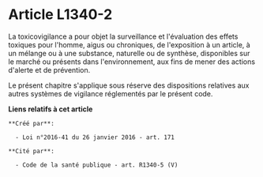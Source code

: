 # Article L1340-2

La toxicovigilance a pour objet la surveillance et l'évaluation des effets toxiques pour l'homme, aigus ou chroniques, de
l'exposition à un article, à un mélange ou à une substance, naturelle ou de synthèse, disponibles sur le marché ou présents
dans l'environnement, aux fins de mener des actions d'alerte et de prévention. 

Le présent chapitre s'applique sous réserve des dispositions relatives aux autres systèmes de vigilance réglementés par le
présent code.

**Liens relatifs à cet article**

	**Créé par**:

	  - Loi n°2016-41 du 26 janvier 2016 - art. 171

	**Cité par**:

	  - Code de la santé publique - art. R1340-5 (V)
